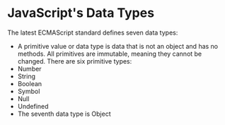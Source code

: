 # JavaScript's Data Types
The latest ECMAScript standard defines seven data types:

* A primitive value or data type is data that is not an object and has no methods. All primitives are immutable, meaning they cannot be changed. There are six primitive types:
 * Number
 * String
 * Boolean
 * Symbol
 * Null
 * Undefined
* The seventh data type is Object
